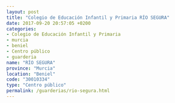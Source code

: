 ```yaml
---
layout: post
title: "Colegio de Educación Infantil y Primaria RÍO SEGURA"
date: 2017-09-20 20:57:05 +0200
categories:
- Colegio de Educación Infantil y Primaria
- murcia
- beniel
- Centro público
- guarderia
name: "RÍO SEGURA"
province: "Murcia"
location: "Beniel"
code: "30010334"
type: "Centro público"
permalink: /guarderias/rio-segura.html
---
```

